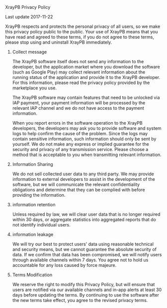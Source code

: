 XrayPB Privacy Policy

Last update 2017-11-22

XrayPB respects and protects the personal privacy of all users, so we make this privacy policy public to the public. 
Your use of XrayPB means that you have read and agreed to these terms, 
if you do not agree to these terms, please stop using and uninstall XrayPB immediately.

  1. Collect message
       
       The XrayPB software itself does not send any information to the developer, but the application market where you download the software (such as Google Play) may collect relevant information about the running status of the application and provide it to the XrayPB developer. For this information, please read the privacy policy provided by the marketplace you use.
       
       The XrayPB software may contain features that need to be unlocked via IAP payment, your payment information will be processed by the relevant IAP channel and we do not have access to the payment information.
       
       When you report errors in the software operation to the XrayPB developers, the developers may ask you to provide software and system logs to help confirm the cause of the problem. Since the logs may contain sensitive information, such information should only be sent by yourself. We do not make any express or implied guarantee for the security and privacy of any transmission service. Please choose a method that is acceptable to you when transmitting relevant information.
       
  2. Information Sharing
       
       We do not sell collected user data to any third party. We may provide information to external developers to assist in the development of the software, but we will communicate the relevant confidentiality obligations and determine that they can be complied with before providing the information.
       
  3. information retention
       
       Unless required by law, we will clear user data that is no longer required within 30 days, or aggregate statistics into aggregated reports that do not identify individual users.
       
  4. information leakage
       
       We will try our best to protect users' data using reasonable technical and security means, but we cannot guarantee the absolute security of data. If we confirm that data has been compromised, we will notify users through available channels within 7 days. You agree not to hold us accountable for any loss caused by force majeure.
       
  5. Terms Modification
       
       We reserve the right to modify this Privacy Policy, but will ensure that users are notified via our available channels and in-app alerts at least 30 days before updating the terms. By continuing to use the software after the new terms take effect, you agree to the revised privacy terms.
